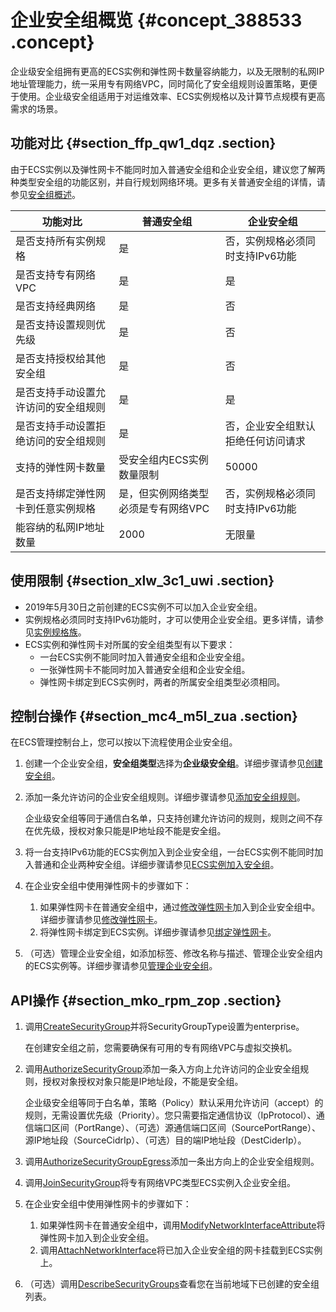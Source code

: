 # 企业安全组概览 {#concept_388533 .concept}

企业级安全组拥有更高的ECS实例和弹性网卡数量容纳能力，以及无限制的私网IP地址管理能力，统一采用专有网络VPC，同时简化了安全组规则设置策略，更便于使用。企业级安全组适用于对运维效率、ECS实例规格以及计算节点规模有更高需求的场景。

## 功能对比 {#section_ffp_qw1_dqz .section}

由于ECS实例以及弹性网卡不能同时加入普通安全组和企业安全组，建议您了解两种类型安全组的功能区别，并自行规划网络环境。更多有关普通安全组的详情，请参见[安全组概述](intl.zh-CN/安全/安全组/安全组概览.md#)。

|功能对比|普通安全组|企业安全组|
|----|-----|-----|
|是否支持所有实例规格|是|否，实例规格必须同时支持IPv6功能|
|是否支持专有网络VPC|是|是|
|是否支持经典网络|是|否|
|是否支持设置规则优先级|是|否|
|是否支持授权给其他安全组|是|否|
|是否支持手动设置允许访问的安全组规则|是|是|
|是否支持手动设置拒绝访问的安全组规则|是|否，企业安全组默认拒绝任何访问请求|
|支持的弹性网卡数量|受安全组内ECS实例数量限制|50000|
|是否支持绑定弹性网卡到任意实例规格|是，但实例网络类型必须是专有网络VPC|否，实例规格必须同时支持IPv6功能|
|能容纳的私网IP地址数量|2000|无限量|

## 使用限制 {#section_xlw_3c1_uwi .section}

-   2019年5月30日之前创建的ECS实例不可以加入企业安全组。
-   实例规格必须同时支持IPv6功能时，才可以使用企业安全组。更多详情，请参见[实例规格族](../../../../intl.zh-CN/实例/实例规格族.md#)。
-   ECS实例和弹性网卡对所属的安全组类型有以下要求：
    -   一台ECS实例不能同时加入普通安全组和企业安全组。
    -   一张弹性网卡不能同时加入普通安全组和企业安全组。
    -   弹性网卡绑定到ECS实例时，两者的所属安全组类型必须相同。

## 控制台操作 {#section_mc4_m5l_zua .section}

在ECS管理控制台上，您可以按以下流程使用企业安全组。

1.  创建一个企业安全组，**安全组类型**选择为**企业级安全组**。详细步骤请参见[创建安全组](intl.zh-CN/安全/安全组/创建安全组.md#)。
2.  添加一条允许访问的企业安全组规则。详细步骤请参见[添加安全组规则](intl.zh-CN/安全/安全组/添加安全组规则.md#)。

    企业级安全组等同于通信白名单，只支持创建允许访问的规则，规则之间不存在优先级，授权对象只能是IP地址段不能是安全组。

3.  将一台支持IPv6功能的ECS实例加入到企业安全组，一台ECS实例不能同时加入普通和企业两种安全组。详细步骤请参见[ECS实例加入安全组](intl.zh-CN/安全/安全组/ECS实例加入安全组.md#)。
4.  在企业安全组中使用弹性网卡的步骤如下：
    1.  如果弹性网卡在普通安全组中，通过[修改弹性网卡](../../../../intl.zh-CN/网络/弹性网卡/修改弹性网卡.md#)加入到企业安全组中。详细步骤请参见[修改弹性网卡](../../../../intl.zh-CN/网络/弹性网卡/修改弹性网卡.md#)。
    2.  将弹性网卡绑定到ECS实例。详细步骤请参见[绑定弹性网卡](../../../../intl.zh-CN/网络/弹性网卡/绑定弹性网卡.md#)。
5.  （可选）管理企业安全组，如添加标签、修改名称与描述、管理企业安全组内的ECS实例等。详细步骤请参见[管理企业安全组](intl.zh-CN/安全/安全组/删除安全组.md#)。

## API操作 {#section_mko_rpm_zop .section}

1.  调用[CreateSecurityGroup](../../../../intl.zh-CN/API参考/安全组/CreateSecurityGroup.md#)并将SecurityGroupType设置为enterprise。

    在创建安全组之前，您需要确保有可用的专有网络VPC与虚拟交换机。

2.  调用[AuthorizeSecurityGroup](../../../../intl.zh-CN/API参考/安全组/AuthorizeSecurityGroup.md#)添加一条入方向上允许访问的企业安全组规则，授权对象授权对象只能是IP地址段，不能是安全组。

    企业级安全组等同于白名单，策略（Policy）默认采用允许访问（accept）的规则，无需设置优先级（Priority）。您只需要指定通信协议（IpProtocol）、通信端口区间（PortRange）、（可选）源通信端口区间（SourcePortRange）、源IP地址段（SourceCidrIp）、（可选）目的端IP地址段（DestCiderIp）。

3.  调用[AuthorizeSecurityGroupEgress](../../../../intl.zh-CN/API参考/安全组/AuthorizeSecurityGroupEgress.md#)添加一条出方向上的企业安全组规则。
4.  调用[JoinSecurityGroup](../../../../intl.zh-CN/API参考/安全组/JoinSecurityGroup.md#)将专有网络VPC类型ECS实例入企业安全组。
5.  在企业安全组中使用弹性网卡的步骤如下：
    1.  如果弹性网卡在普通安全组中，调用[ModifyNetworkInterfaceAttribute](../../../../intl.zh-CN/API参考/弹性网卡/ModifyNetworkInterfaceAttribute.md#)将弹性网卡加入到企业安全组。
    2.  调用[AttachNetworkInterface](../../../../intl.zh-CN/API参考/弹性网卡/AttachNetworkInterface.md#)将已加入企业安全组的网卡挂载到ECS实例上。
6.  （可选）调用[DescribeSecurityGroups](../../../../intl.zh-CN/API参考/安全组/DescribeSecurityGroups.md#)查看您在当前地域下已创建的安全组列表。

